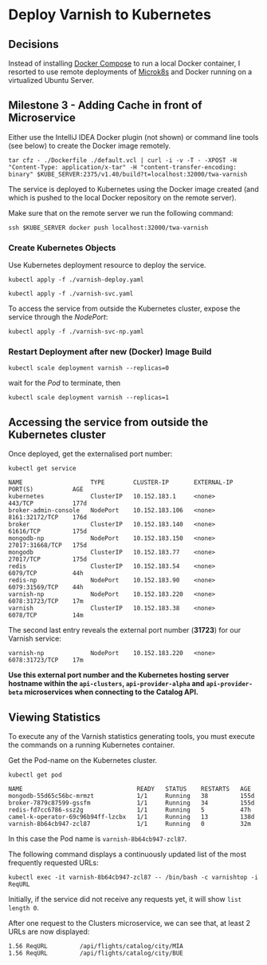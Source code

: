 # Deploy Varnish to Kubernetes

## Decisions

Instead of installing [Docker Compose](https://docs.docker.com/compose/) to run a local Docker container, I resorted to use remote deployments
of [Microk8s](https://microk8s.io/) and Docker running on a virtualized Ubuntu Server.

## Milestone 3 - Adding Cache in front of Microservice

Either use the IntelliJ IDEA Docker plugin (not shown) or command line tools (see below) to create
the Docker image remotely.

```shell
tar cfz - ./Dockerfile ./default.vcl | curl -i -v -T - -XPOST -H "Content-Type: application/x-tar" -H "content-transfer-encoding: binary" $KUBE_SERVER:2375/v1.40/build?t=localhost:32000/twa-varnish
```

The service is deployed to Kubernetes using the Docker image created (and which is pushed
to the local Docker repository on the remote server).

Make sure that on the remote server we run the following command:

```shell
ssh $KUBE_SERVER docker push localhost:32000/twa-varnish
```

### Create Kubernetes Objects
Use Kubernetes deployment resource to deploy the service.

```shell
kubectl apply -f ./varnish-deploy.yaml

kubectl apply -f ./varnish-svc.yaml
```

To access the service from outside the Kubernetes cluster, expose the service through the *NodePort*:

```shell
kubectl apply -f ./varnish-svc-np.yaml
```

### Restart Deployment after new (Docker) Image Build

```shell
kubectl scale deployment varnish --replicas=0
```

wait for the *Pod* to terminate, then

```shell
kubectl scale deployment varnish --replicas=1
```

## Accessing the service from outside the Kubernetes cluster

Once deployed, get the externalised port number:

```shell
kubectl get service
```

    NAME                   TYPE        CLUSTER-IP       EXTERNAL-IP   PORT(S)           AGE
    kubernetes             ClusterIP   10.152.183.1     <none>        443/TCP           177d
    broker-admin-console   NodePort    10.152.183.106   <none>        8161:32172/TCP    176d
    broker                 ClusterIP   10.152.183.140   <none>        61616/TCP         175d
    mongodb-np             NodePort    10.152.183.150   <none>        27017:31668/TCP   175d
    mongodb                ClusterIP   10.152.183.77    <none>        27017/TCP         175d
    redis                  ClusterIP   10.152.183.54    <none>        6079/TCP          44h
    redis-np               NodePort    10.152.183.90    <none>        6079:31569/TCP    44h
    varnish-np             NodePort    10.152.183.220   <none>        6078:31723/TCP    17m
    varnish                ClusterIP   10.152.183.38    <none>        6078/TCP          14m

The second last entry reveals the external port number (**31723**) for our Varnish service:

    varnish-np             NodePort    10.152.183.220   <none>        6078:31723/TCP    17m

**Use this external port number and the Kubernetes hosting server hostname within the `api-clusters`, 
`api-provider-alpha` and `api-provider-beta` microservices when connecting to the Catalog API.**

## Viewing Statistics

To execute any of the Varnish statistics generating tools, you must execute the commands on
a running Kubernetes container.

Get the Pod-name on the Kubernetes cluster.

```shell
kubectl get pod
```

    NAME                                READY   STATUS    RESTARTS   AGE
    mongodb-55d65c56bc-mrmzt            1/1     Running   38         155d
    broker-7879c87599-gssfm             1/1     Running   34         155d
    redis-fd7cc6786-ssz2g               1/1     Running   5          47h
    camel-k-operator-69c96b94ff-lzcbx   1/1     Running   13         138d
    varnish-8b64cb947-zcl87             1/1     Running   0          32m

In this case the Pod name is `varnish-8b64cb947-zcl87`.


The following command displays a continuously updated list of the most frequently requested URLs:

```shell
kubectl exec -it varnish-8b64cb947-zcl87 -- /bin/bash -c varnishtop -i ReqURL
```

Initially, if the service did not receive any requests yet, it will show
`list length 0`.

After one request to the Clusters microservice, we can see that, at least 2 URLs are now 
displayed:

    1.56 ReqURL         /api/flights/catalog/city/MIA
    1.56 ReqURL         /api/flights/catalog/city/BUE
